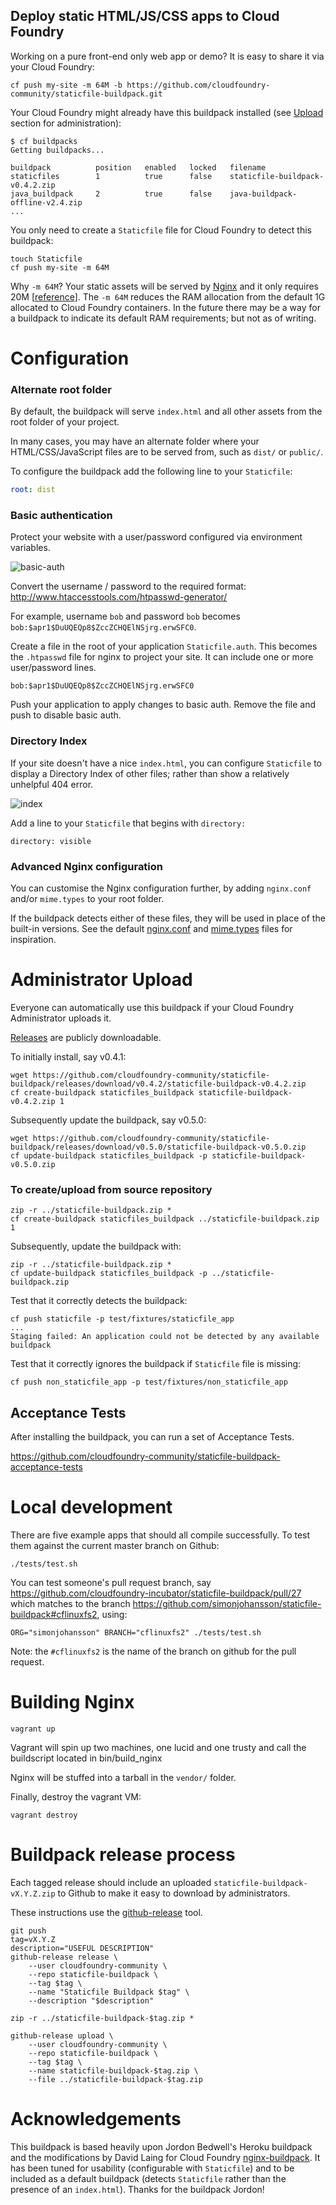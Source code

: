 Deploy static HTML/JS/CSS apps to Cloud Foundry
-----------------------------------------------

Working on a pure front-end only web app or demo? It is easy to share it via your Cloud Foundry:

```
cf push my-site -m 64M -b https://github.com/cloudfoundry-community/staticfile-buildpack.git
```

Your Cloud Foundry might already have this buildpack installed (see [Upload](#administrator-upload) section for administration):

```
$ cf buildpacks
Getting buildpacks...

buildpack          position   enabled   locked   filename
staticfiles        1          true      false    staticfile-buildpack-v0.4.2.zip
java_buildpack     2          true      false    java-buildpack-offline-v2.4.zip
...
```

You only need to create a `Staticfile` file for Cloud Foundry to detect this buildpack:

```
touch Staticfile
cf push my-site -m 64M
```

Why `-m 64M`? Your static assets will be served by [Nginx](http://nginx.com/) and it only requires 20M \[[reference](http://wiki.nginx.org/WhyUseIt)]. The `-m 64M` reduces the RAM allocation from the default 1G allocated to Cloud Foundry containers. In the future there may be a way for a buildpack to indicate its default RAM requirements; but not as of writing.

Configuration
=============

### Alternate root folder

By default, the buildpack will serve `index.html` and all other assets from the root folder of your project.

In many cases, you may have an alternate folder where your HTML/CSS/JavaScript files are to be served from, such as `dist/` or `public/`.

To configure the buildpack add the following line to your `Staticfile`:

```yaml
root: dist
```

### Basic authentication

Protect your website with a user/password configured via environment variables.

![basic-auth](http://cl.ly/image/13402a2d0R1i/basicauth.png)

Convert the username / password to the required format: http://www.htaccesstools.com/htpasswd-generator/

For example, username `bob` and password `bob` becomes `bob:$apr1$DuUQEQp8$ZccZCHQElNSjrg.erwSFC0`.

Create a file in the root of your application `Staticfile.auth`. This becomes the `.htpasswd` file for nginx to project your site. It can include one or more user/password lines.

```
bob:$apr1$DuUQEQp8$ZccZCHQElNSjrg.erwSFC0
```

Push your application to apply changes to basic auth. Remove the file and push to disable basic auth.

### Directory Index

If your site doesn't have a nice `index.html`, you can configure `Staticfile` to display a Directory Index of other files; rather than show a relatively unhelpful 404 error.

![index](http://cl.ly/image/2U2y121g000g/directory-index.png)

Add a line to your `Staticfile` that begins with `directory:`

```
directory: visible
```

### Advanced Nginx configuration

You can customise the Nginx configuration further, by adding `nginx.conf` and/or `mime.types` to your root folder.

If the buildpack detects either of these files, they will be used in place of the built-in versions. See the default [nginx.conf](https://github.com/cloudfoundry-incubator/staticfile-buildpack/blob/master/conf/nginx.conf) and [mime.types](https://github.com/cloudfoundry-incubator/staticfile-buildpack/blob/master/conf/nginx.conf) files for inspiration.

Administrator Upload
====================

Everyone can automatically use this buildpack if your Cloud Foundry Administrator uploads it.

[Releases](https://github.com/cloudfoundry-community/staticfile-buildpack/releases) are publicly downloadable.

To initially install, say v0.4.1:

```
wget https://github.com/cloudfoundry-community/staticfile-buildpack/releases/download/v0.4.2/staticfile-buildpack-v0.4.2.zip
cf create-buildpack staticfiles_buildpack staticfile-buildpack-v0.4.2.zip 1
```

Subsequently update the buildpack, say v0.5.0:

```
wget https://github.com/cloudfoundry-community/staticfile-buildpack/releases/download/v0.5.0/staticfile-buildpack-v0.5.0.zip
cf update-buildpack staticfiles_buildpack -p staticfile-buildpack-v0.5.0.zip
```

### To create/upload from source repository

```
zip -r ../staticfile-buildpack.zip *
cf create-buildpack staticfiles_buildpack ../staticfile-buildpack.zip 1
```

Subsequently, update the buildpack with:

```
zip -r ../staticfile-buildpack.zip *
cf update-buildpack staticfiles_buildpack -p ../staticfile-buildpack.zip
```

Test that it correctly detects the buildpack:

```
cf push staticfile -p test/fixtures/staticfile_app
...
Staging failed: An application could not be detected by any available buildpack
```

Test that it correctly ignores the buildpack if `Staticfile` file is missing:

```
cf push non_staticfile_app -p test/fixtures/non_staticfile_app
```

Acceptance Tests
----------------

After installing the buildpack, you can run a set of Acceptance Tests.

https://github.com/cloudfoundry-community/staticfile-buildpack-acceptance-tests

Local development
=================

There are five example apps that should all compile successfully. To test them against the current master branch on Github:

```
./tests/test.sh
```

You can test someone's pull request branch, say https://github.com/cloudfoundry-incubator/staticfile-buildpack/pull/27 which matches to the branch https://github.com/simonjohansson/staticfile-buildpack#cflinuxfs2, using:

```
ORG="simonjohansson" BRANCH="cflinuxfs2" ./tests/test.sh
```

Note: the `#cflinuxfs2` is the name of the branch on github for the pull request.

Building Nginx
==============

```
vagrant up
```

Vagrant will spin up two machines, one lucid and one trusty and call the buildscript located in bin/build_nginx

Nginx will be stuffed into a tarball in the `vendor/` folder.

Finally, destroy the vagrant VM:

```
vagrant destroy
```

Buildpack release process
=========================

Each tagged release should include an uploaded `staticfile-buildpack-vX.Y.Z.zip` to Github to make it easy to download by administrators.

These instructions use the [github-release](https://github.com/aktau/github-release) tool.

```
git push
tag=vX.Y.Z
description="USEFUL DESCRIPTION"
github-release release \
    --user cloudfoundry-community \
    --repo staticfile-buildpack \
    --tag $tag \
    --name "Staticfile Buildpack $tag" \
    --description "$description"

zip -r ../staticfile-buildpack-$tag.zip *

github-release upload \
    --user cloudfoundry-community \
    --repo staticfile-buildpack \
    --tag $tag \
    --name staticfile-buildpack-$tag.zip \
    --file ../staticfile-buildpack-$tag.zip
```

Acknowledgements
================

This buildpack is based heavily upon Jordon Bedwell's Heroku buildpack and the modifications by David Laing for Cloud Foundry [nginx-buildpack](https://github.com/cloudfoundry-community/nginx-buildpack). It has been tuned for usability (configurable with `Staticfile`) and to be included as a default buildpack (detects `Staticfile` rather than the presence of an `index.html`). Thanks for the buildpack Jordon!
